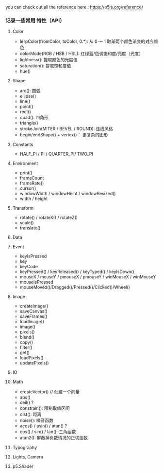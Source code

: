 you can check out all the reference here : https://p5js.org/reference/
### 记录一些常用 特性（API）
1. Color
    - lerpColor(fromColor, toColor, 0.*): 从 0 ～ 1 取渐两个颜色渐变的对应颜色
    - colorMode(RGB / HSB / HSL): 红绿蓝/色调饱和度/亮度（光度）
    - lightness(): 提取颜色的光度值
    - saturation(): 提取饱和度值
    - hue()

2. Shape
    - arc(): 圆弧
    - ellipse()
    - line()
    - point()
    - rect()
    - quad(): 四角形
    - triangle()
    - strokeJoin(MITER / BEVEL / ROUND): 连线风格
    - begin/endShape() + vertex()： 更复杂的图形

3. Constants
    - HALF_PI / PI / QUARTER_PI/ TWO_PI

4. Environment
    - print()
    - frameCount
    - frameRate()
    - cursor()
    - windowWidth / windowHeiht / windowResized()
    - width / height

5. Transform
    - rotate() / rotateX() / rotateZ()
    - scale()
    - translate()

6. Data

7. Event
    - keyIsPressed
    - key
    - keyCode
    - keyPressed() / keyReleased() / keyTyped() / keyIsDown()
    - mouseX / mouseY / pmouseX / pmouseY / winMouseX / winMouseY
    - mouseIsPressed
    - mouseMoved()/Dragged()/Pressed()/Clicked()/Wheel()

8. Image
    - createImage()
    - saveCanvas()
    - saveFrames()
    - loadImage()
    - image()
    - pixels()
    - blend()
    - copy()
    - filter()
    - get()
    - loadPixels()
    - updatePixels()

9. IO

10. Math
    - createVector() // 创建一个向量
    - abs()
    - ceil() ?
    - constrain(): 限制取值区间
    - dist(): 距离
    - noise(): 噪音函数
    - acos() / asin() / atan() ? 
    - cos() / sin() / tan(): 三角函数
    - atan2(): 屏蔽掉负数情况的正切函数

11. Typography

12. Lights, Camera

13. p5.Shader